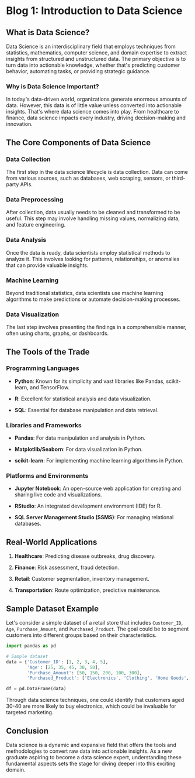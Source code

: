 # Blog 1: Introduction to Data Science

## What is Data Science?

Data Science is an interdisciplinary field that employs techniques from statistics, mathematics, computer science, and domain expertise to extract insights from structured and unstructured data. The primary objective is to turn data into actionable knowledge, whether that's predicting customer behavior, automating tasks, or providing strategic guidance.

### Why is Data Science Important?

In today's data-driven world, organizations generate enormous amounts of data. However, this data is of little value unless converted into actionable insights. That's where data science comes into play. From healthcare to finance, data science impacts every industry, driving decision-making and innovation.

## The Core Components of Data Science

### Data Collection

The first step in the data science lifecycle is data collection. Data can come from various sources, such as databases, web scraping, sensors, or third-party APIs.

### Data Preprocessing

After collection, data usually needs to be cleaned and transformed to be useful. This step may involve handling missing values, normalizing data, and feature engineering.

### Data Analysis

Once the data is ready, data scientists employ statistical methods to analyze it. This involves looking for patterns, relationships, or anomalies that can provide valuable insights.

### Machine Learning

Beyond traditional statistics, data scientists use machine learning algorithms to make predictions or automate decision-making processes.

### Data Visualization

The last step involves presenting the findings in a comprehensible manner, often using charts, graphs, or dashboards. 

## The Tools of the Trade

### Programming Languages

- **Python**: Known for its simplicity and vast libraries like Pandas, scikit-learn, and TensorFlow.
  
- **R**: Excellent for statistical analysis and data visualization.

- **SQL**: Essential for database manipulation and data retrieval.

### Libraries and Frameworks

- **Pandas**: For data manipulation and analysis in Python.
  
- **Matplotlib/Seaborn**: For data visualization in Python.
  
- **scikit-learn**: For implementing machine learning algorithms in Python.

### Platforms and Environments

- **Jupyter Notebook**: An open-source web application for creating and sharing live code and visualizations.

- **RStudio**: An integrated development environment (IDE) for R.

- **SQL Server Management Studio (SSMS)**: For managing relational databases.

## Real-World Applications

1. **Healthcare**: Predicting disease outbreaks, drug discovery.
  
2. **Finance**: Risk assessment, fraud detection.

3. **Retail**: Customer segmentation, inventory management.

4. **Transportation**: Route optimization, predictive maintenance.

## Sample Dataset Example

Let's consider a simple dataset of a retail store that includes `Customer_ID`, `Age`, `Purchase_Amount`, and `Purchased_Product`. The goal could be to segment customers into different groups based on their characteristics.

```python
import pandas as pd

# Sample dataset
data = {'Customer_ID': [1, 2, 3, 4, 5],
        'Age': [25, 35, 45, 30, 50],
        'Purchase_Amount': [50, 150, 200, 100, 300],
        'Purchased_Product': ['Electronics', 'Clothing', 'Home Goods', 'Electronics', 'Home Goods']}

df = pd.DataFrame(data)
```

Through data science techniques, one could identify that customers aged 30-40 are more likely to buy electronics, which could be invaluable for targeted marketing.

## Conclusion

Data science is a dynamic and expansive field that offers the tools and methodologies to convert raw data into actionable insights. As a new graduate aspiring to become a data science expert, understanding these fundamental aspects sets the stage for diving deeper into this exciting domain.

